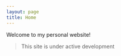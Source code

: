 ```yaml
---
layout: page
title: Home
---
```


Welcome to my personal website!
> This site is under active development